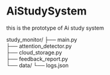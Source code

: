 # AiStudySystem

this is the prototype of Ai study system

study_monitor/
├── main.py                   
├── attention_detector.py     
├── cloud_storage.py          
├── feedback_report.py        
└── data/
    └── logs.json             
